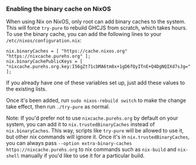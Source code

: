 ### Enabling the binary cache on NixOS

When using Nix on NixOS, only root can add binary caches to the system.  This will force `try-pure` to rebuild GHCJS from scratch, which takes hours.  To use the binary cache, you can add the following lines to your `/etc/nixos/configuration.nix`:

```
nix.binaryCaches = [ "https://cache.nixos.org" "https://nixcache.purehs.org" ];
nix.binaryCachePublicKeys = [ "nixcache.purehs.org.key:I56gZt71cbMA6tm8x+1gD6fQyITnE+Q4DgNQIXd7sJg="
];
```

If you already have one of these variables set up, just add these values to the existing lists.

Once it's been added, run `sudo nixos-rebuild switch` to make the change take effect, then run `./try-pure` as normal.

Note: If you'd prefer not to use `nixcache.purehs.org` by default on your system, you can add it to `nix.trustedBinaryCaches` instead of `nix.binaryCaches`.  This way, scripts like `try-pure` will be allowed to use it, but other nix commands will ignore it.  Once it's in `nix.trustedBinaryCaches`, you can always pass `--option extra-binary-caches https://nixcache.purehs.org` to nix commands such as `nix-build` and `nix-shell` manually if you'd like to use it for a particular build.